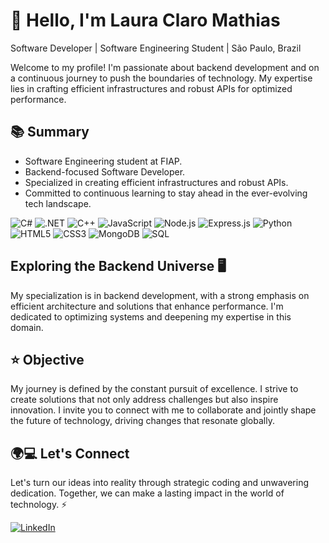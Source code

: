 
# 👋 Hello, I'm Laura Claro Mathias

 Software Developer | Software Engineering Student | São Paulo, Brazil

Welcome to my profile! I'm passionate about backend development and on a continuous journey to push the boundaries of technology. My expertise lies in crafting efficient infrastructures and robust APIs for optimized performance.

## 📚 Summary

- Software Engineering student at FIAP.
- Backend-focused Software Developer.
- Specialized in creating efficient infrastructures and robust APIs.
- Committed to continuous learning to stay ahead in the ever-evolving tech landscape.

![C#](https://img.shields.io/badge/-C%23-%23239120?style=for-the-badge&logo=c-sharp&logoColor=white) ![.NET](https://img.shields.io/badge/-.NET-%235C2D91?style=for-the-badge&logo=.net&logoColor=white) ![C++](https://img.shields.io/badge/-C%2B%2B-%2300599C?style=for-the-badge&logo=c%2B%2B&logoColor=white) ![JavaScript](https://img.shields.io/badge/-JavaScript-%23F7DF1E?style=for-the-badge&logo=javascript&logoColor=white) ![Node.js](https://img.shields.io/badge/-Node.js-%23339933?style=for-the-badge&logo=node.js&logoColor=white) ![Express.js](https://img.shields.io/badge/-Express.js-%23000000?style=for-the-badge&logo=express&logoColor=white)  ![Python](https://img.shields.io/badge/-Python-%233776AB?style=for-the-badge&logo=python&logoColor=white) ![HTML5](https://img.shields.io/badge/-HTML5-%23E34F26?style=for-the-badge&logo=html5&logoColor=white)
![CSS3](https://img.shields.io/badge/-CSS3-%231572B6?style=for-the-badge&logo=css3&logoColor=white) ![MongoDB](https://img.shields.io/badge/-MongoDB-%2347A248?style=for-the-badge&logo=mongodb&logoColor=white)
![SQL](https://img.shields.io/badge/-SQL-%2300F?style=for-the-badge&logo=sql&logoColor=white) 

          

## Exploring the Backend Universe 🖥️

My specialization is in backend development, with a strong emphasis on efficient architecture and solutions that enhance performance. I'm dedicated to optimizing systems and deepening my expertise in this domain.

## ⭐ Objective

My journey is defined by the constant pursuit of excellence. I strive to create solutions that not only address challenges but also inspire innovation. I invite you to connect with me to collaborate and jointly shape the future of technology, driving changes that resonate globally.

## 🌍💻 Let's Connect
Let's turn our ideas into reality through strategic coding and unwavering dedication. Together, we can make a lasting impact in the world of technology. ⚡

  <a href="https://www.linkedin.com/in/laura-claro-mathias-580965222/" target="_blank">
    <img loading="lazy" src="https://img.shields.io/badge/-LinkedIn-%230077B5?style=for-the-badge&logo=linkedin&logoColor=white" alt="LinkedIn">
  </a>
